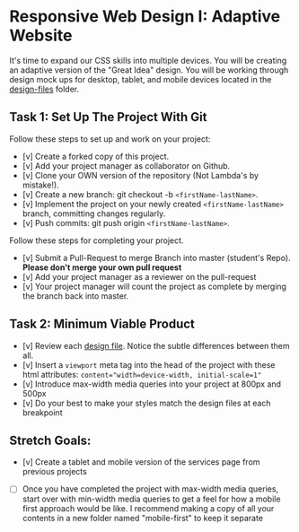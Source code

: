 # Responsive Web Design I: Adaptive Website

It's time to expand our CSS skills into multiple devices.  You will be creating an adaptive version of the "Great Idea" design. You will be working through design mock ups for desktop, tablet, and mobile devices located in the [design-files](design-files) folder. 

## Task 1: Set Up The Project With Git

Follow these steps to set up and work on your project:

- [v] Create a forked copy of this project.
- [v] Add your project manager as collaborator on Github.
- [v] Clone your OWN version of the repository (Not Lambda's by mistake!).
- [v] Create a new branch: git checkout -b `<firstName-lastName>`.
- [v] Implement the project on your newly created `<firstName-lastName>` branch, committing changes regularly.
- [v] Push commits: git push origin `<firstName-lastName>`.
 
Follow these steps for completing your project.

- [v] Submit a Pull-Request to merge <firstName-lastName> Branch into master (student's  Repo). **Please don't merge your own pull request**
- [v] Add your project manager as a reviewer on the pull-request
- [v] Your project manager will count the project as complete by merging the branch back into master.

## Task 2: Minimum Viable Product

* [v] Review each [design file](design-files).  Notice the subtle differences between them all. 
* [v] Insert a `viewport` meta tag into the head of the project with these html attributes: `content="width=device-width, initial-scale=1"`
* [v] Introduce max-width media queries into your project at 800px and 500px  
* [v] Do your best to make your styles match the design files at each breakpoint 

## Stretch Goals: 
* [v] Create a tablet and mobile version of the services page from previous projects
* [ ] Once you have completed the project with max-width media queries, start over with min-width media queries to get a feel for how a mobile first approach would be like.  I recommend making a copy of all your contents in a new folder named "mobile-first" to keep it separate



